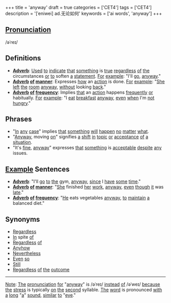 +++
title = 'anyway'
draft = true
categories = ['CET4']
tags = ['CET4']
description = '[ˈeniwei] ad.无论如何'
keywords = ['ai words', 'anyway']
+++

## [Pronunciation](/post/pronunciation/)
/əˈreɪ/

## Definitions
- **[Adverb](/post/adverb/)**: [Used](/post/used/) [to](/post/to/) [indicate](/post/indicate/) [that](/post/that/) [something](/post/something/) is [true](/post/true/) [regardless](/post/regardless/) [of](/post/of/) [the](/post/the/) circumstances [or](/post/or/) [to](/post/to/) soften [a](/post/a/) [statement](/post/statement/). [For](/post/for/) [example](/post/example/): "I'll [go](/post/go/), [anyway](/post/anyway/)."
- **[Adverb](/post/adverb/) [of](/post/of/) [manner](/post/manner/)**: Expresses [how](/post/how/) an [action](/post/action/) is done. [For](/post/for/) [example](/post/example/): "[She](/post/she/) [left](/post/left/) [the](/post/the/) [room](/post/room/) [anyway](/post/anyway/), [without](/post/without/) looking [back](/post/back/)."
- **[Adverb](/post/adverb/) [of](/post/of/) [frequency](/post/frequency/)**: Implies [that](/post/that/) an [action](/post/action/) happens [frequently](/post/frequently/) [or](/post/or/) habitually. [For](/post/for/) [example](/post/example/): "I [eat](/post/eat/) [breakfast](/post/breakfast/) [anyway](/post/anyway/), [even](/post/even/) [when](/post/when/) I'm [not](/post/not/) [hungry](/post/hungry/)."

## Phrases
- "[In](/post/in/) [any](/post/any/) [case](/post/case/)" implies [that](/post/that/) [something](/post/something/) [will](/post/will/) [happen](/post/happen/) [no](/post/no/) [matter](/post/matter/) [what](/post/what/).
- "[Anyway](/post/anyway/), moving [on](/post/on/)" signifies [a](/post/a/) [shift](/post/shift/) [in](/post/in/) [topic](/post/topic/) [or](/post/or/) [acceptance](/post/acceptance/) [of](/post/of/) [a](/post/a/) [situation](/post/situation/).
- "It's [fine](/post/fine/), [anyway](/post/anyway/)" expresses [that](/post/that/) [something](/post/something/) is [acceptable](/post/acceptable/) [despite](/post/despite/) [any](/post/any/) issues.

## [Example](/post/example/) Sentences
- **[Adverb](/post/adverb/)**: "I'll [go](/post/go/) [to](/post/to/) [the](/post/the/) gym, [anyway](/post/anyway/), [since](/post/since/) I [have](/post/have/) [some](/post/some/) [time](/post/time/)."
- **[Adverb](/post/adverb/) [of](/post/of/) [manner](/post/manner/)**: "[She](/post/she/) finished [her](/post/her/) [work](/post/work/), [anyway](/post/anyway/), [even](/post/even/) [though](/post/though/) [it](/post/it/) was [late](/post/late/)."
- **[Adverb](/post/adverb/) [of](/post/of/) [frequency](/post/frequency/)**: "[He](/post/he/) eats vegetables [anyway](/post/anyway/), [to](/post/to/) [maintain](/post/maintain/) [a](/post/a/) balanced diet."

## Synonyms
- [Regardless](/post/regardless/)
- [In](/post/in/) spite [of](/post/of/)
- [Regardless](/post/regardless/) [of](/post/of/)
- [Anyhow](/post/anyhow/)
- [Nevertheless](/post/nevertheless/)
- [Even](/post/even/) [so](/post/so/)
- [Still](/post/still/)
- [Regardless](/post/regardless/) [of](/post/of/) [the](/post/the/) [outcome](/post/outcome/)

---

[Note](/post/note/): [The](/post/the/) [pronunciation](/post/pronunciation/) [for](/post/for/) "[anyway](/post/anyway/)" is /əˈreɪ/ [instead](/post/instead/) [of](/post/of/) /əˈweɪ/ [because](/post/because/) [the](/post/the/) [stress](/post/stress/) is typically [on](/post/on/) [the](/post/the/) [second](/post/second/) syllable. [The](/post/the/) [word](/post/word/) is pronounced [with](/post/with/) [a](/post/a/) [long](/post/long/) "[a](/post/a/)" [sound](/post/sound/), [similar](/post/similar/) [to](/post/to/) "[eye](/post/eye/)."

